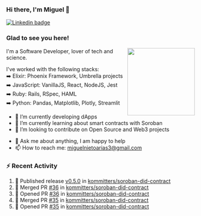 ### Hi there, I'm Miguel 👋

<a href="https://linkedin.com/in/miguelnietoa/" target="_blank" rel="noopener noreferrer">
  <img src="https://img.shields.io/badge/-LinkedIn-0e76a8?style=flat-square&logo=Linkedin&logoColor=white" alt="Linkedin badge">
</a>
<!-- [![Website Badge](https://img.shields.io/badge/Website-3b5998?style=flat-square&logo=google-chrome&logoColor=white)](#notavailablenow#) 

<img src="https://i.imgur.com/tbrLrt5.gif" width=400 alt="Coding GIF" align="right"/>
-->


### Glad to see you here!
<a href="https://github.com/miguelnietoa"><img src="https://github-readme-stats-git-masterrstaa-rickstaa.vercel.app/api?username=miguelnietoa&show_icons=true&hide_border=true&count_private=true&include_all_commits=true&theme=tokyonight" height="180em" align="right"/></a>
I'm a Software Developer, lover of tech and science. 

I've worked with the following stacks:\
➡️ Elixir: Phoenix Framework, Umbrella projects\
➡️ JavaScript: VanillaJS, React, NodeJS, Jest\
➡️ Ruby: Rails, RSpec, HAML\
➡️ Python: Pandas, Matplotlib, Plotly, Streamlit

- 🔭 I’m currently developing dApps
- 🌱 I’m currently learning about smart contracts with Soroban
- 👯 I’m looking to contribute on Open Source and Web3 projects
<!-- 
- 😄 I just finished a Machine Learning course! 
- 🤔 I’m looking for help with ...
-->
- 💬 Ask me about anything, I am happy to help
- 📫 How to reach me: miguelnietoarias3@gmail.com


### ⚡ Recent Activity

<!--START_SECTION:activity-->
1. 🚀 Published release [v0.5.0](https://github.com/kommitters/soroban-did-contract/releases/tag/v0.5.0) in [kommitters/soroban-did-contract](https://github.com/kommitters/soroban-did-contract)
2. 🎉 Merged PR [#36](https://github.com/kommitters/soroban-did-contract/pull/36) in [kommitters/soroban-did-contract](https://github.com/kommitters/soroban-did-contract)
3. 💪 Opened PR [#36](https://github.com/kommitters/soroban-did-contract/pull/36) in [kommitters/soroban-did-contract](https://github.com/kommitters/soroban-did-contract)
4. 🎉 Merged PR [#35](https://github.com/kommitters/soroban-did-contract/pull/35) in [kommitters/soroban-did-contract](https://github.com/kommitters/soroban-did-contract)
5. 💪 Opened PR [#35](https://github.com/kommitters/soroban-did-contract/pull/35) in [kommitters/soroban-did-contract](https://github.com/kommitters/soroban-did-contract)
<!--END_SECTION:activity-->
